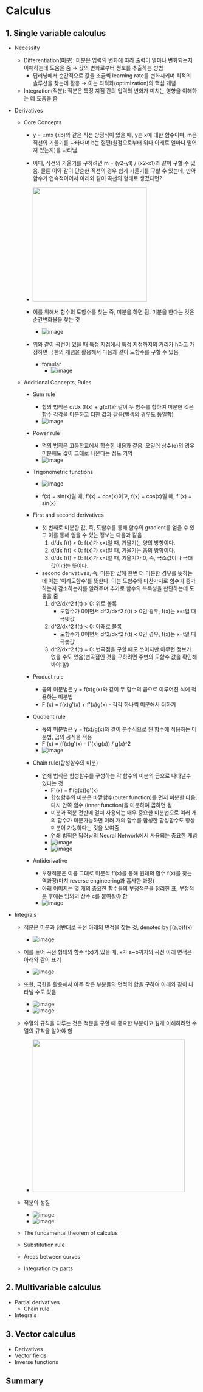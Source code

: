# Calculus

## 1. Single variable calculus
- Necessity
  - Differentiation(미분): 미분은 입력의 변화에 따라 출력이 얼마나 변화되는지 이해하는데 도움을 줌 → 값의 변화로부터 정보를 추출하는 방법
    - 딥러닝에서 순간적으로 값을 조금씩 learning rate를 변화시키며 최적의 솔루션을 찾는데 활용 → 이는 최적화(optimization)의 핵심 개념
  - Integration(적분): 적분은 특정 지점 간의 입력의 변화가 미치는 영향을 이해하는 데 도움을 줌
- Derivatives
  - Core Concepts
    - y = ±mx (±b)와 같은 직선 방정식이 있을 때, y는 x에 대한 함수이며, m은 직선의 기울기를 나타내며 b는 절편(원점으로부터 위나 아래로 얼마나 떨어져 있는지)을 나타냄
    - 이때, 직선의 기울기를 구하려면 m = (y2-y1) / (x2-x1)과 같이 구할 수 있음. 물론 이와 같이 단순한 직선의 경우 쉽게 기울기를 구할 수 있는데, 만약 함수가 연속적이어서 아래와 같이 곡선의 형태로 생겼다면?
    - <img height="300" src="https://github.com/PSLeon24/Calculus/assets/59058869/758d7530-e83e-4808-8737-07c92a6952fc">

    - 이를 위해서 함수의 도함수를 찾는 즉, 미분을 하면 됨. 미분을 한다는 것은 순간변화율을 찾는 것
      - ![image](https://github.com/PSLeon24/Calculus/assets/59058869/f4ba1a85-52e9-47aa-ad41-a76bdf172c94)

    - 위와 같이 곡선이 있을 때 특정 지점에서 특정 지점까지의 거리가 h라고 가정하면 극한의 개념을 활용해서 다음과 같이 도함수를 구할 수 있음
      - fomular
        - ![image](https://github.com/PSLeon24/Calculus/assets/59058869/0cb5eedb-99f4-48df-9321-03b862013ec1)
    
  - Additional Concepts, Rules
    - Sum rule
      - 합의 법칙은 d/dx (f(x) + g(x))와 같이 두 함수를 합하여 미분한 것은 함수 각각을 미분하고 더한 값과 같음(뺄셈의 경우도 동일함)
      - ![image](https://github.com/PSLeon24/Calculus/assets/59058869/fe447b03-b90f-4e4b-9e51-394acee930b4)

    - Power rule
      - 멱의 법칙은 고등학교에서 학습한 내용과 같음. 오일러 상수(e)의 경우 미분해도 값이 그대로 나온다는 점도 기억
      - ![image](https://github.com/PSLeon24/Calculus/assets/59058869/3477d544-1634-4754-96a9-29b72a8e3730)

    - Trigonometric functions
      - ![image](https://github.com/PSLeon24/Calculus/assets/59058869/b9f7436a-4e54-4290-960d-51f9d53dc55c)

      - f(x) = sin(x)일 때, f'(x) = cos(x)이고, f(x) = cos(x)일 때, f'(x) = sin(x)

    - First and second derivatives
      - 첫 번째로 미분한 값, 즉, 도함수를 통해 함수의 gradient를 얻을 수 있고 이를 통해 얻을 수 있는 정보는 다음과 같음
        1. d/dx f(t) > 0: f(x)가 x=t일 때, 기울기는 양의 방향이다. 
        2. d/dx f(t) < 0: f(x)가 x=t일 때, 기울기는 음의 방향이다.
        3. d/dx f(t) = 0: f(x)가 x=t일 때, 기울기가 0, 즉, 극소값이나 극대값이라는 뜻이다.
      - second derivatives, 즉, 미분한 값에 한번 더 미분한 경우를 뜻하는데 이는 '이계도함수'를 뜻한다. 이는 도함수와 마찬가지로 함수가 증가하는지 감소하는지를 알려주며 추가로 함수의 복록성을 판단하는데 도움을 줌
        1. d^2/dx^2 f(t) > 0: 위로 볼록
           - 도함수가 0이면서 d^2/dx^2 f(t) > 0인 경우, f(x)는 x=t일 때 극댓값
        2. d^2/dx^2 f(t) < 0: 아래로 볼록
           - 도함수가 0이면서 d^2/dx^2 f(t) < 0인 경우, f(x)는 x=t일 때 극솟값
        3. d^2/dx^2 f(t) = 0: 변곡점을 구할 때도 쓰이지만 아무런 정보가 없을 수도 있음(변곡점인 것을 구하려면 주변의 도함수 값을 확인해봐야 함)
    - Product rule
      - 곱의 미분법은 y = f(x)g(x)와 같이 두 함수의 곱으로 이루어진 식에 적용하는 미분법
      - F'(x) = f(x)g'(x) + f'(x)g(x) - 각각 하나씩 미분해서 더하기
    - Quotient rule
      - 몫의 미분법은 y = f(x)/g(x)와 같이 분수식으로 된 함수에 적용하는 미분법, 곱의 공식을 적용
      - F'(x) = (f(x)g'(x) - f'(x)g(x)) / g(x)^2
      - ![image](https://github.com/PSLeon24/Calculus/assets/59058869/84a20bdd-86b8-4e1c-a88e-77dcf7b95c3d)

    - Chain rule(합성함수의 미분)
      - 연쇄 법칙은 합성함수를 구성하는 각 함수의 미분의 곱으로 나타낼수 있다는 것
        - F'(x) = f'(g(x))g'(x)
        - 합성함수의 미분은 바깥함수(outer function)를 먼저 미분한 다음, 다시 안쪽 함수 (inner function)을 미분하여 곱하면 됨
        - 미분과 적분 전반에 걸쳐 사용되는 매우 중요한 미분법으로 여러 개의 함수가 미분가능하면 여러 개의 함수를 합성한 합성함수도 항상 미분이 가능하다는 것을 보여줌
        -  연쇄 법칙은 딥러닝의 Neural Network에서 사용되는 중요한 개념
        - ![image](https://github.com/PSLeon24/Calculus/assets/59058869/19d79e1d-914e-4a68-9277-e907bd45ec9a)
        - ![image](https://github.com/PSLeon24/Calculus/assets/59058869/b0725bab-730a-4a8e-b0c8-1adae07928e4)

    - Antiderivative
      - 부정적분은 이름 그대로 미분식 f'(x)를 통해 원래의 함수 f(x)를 찾는 역과정(마치 reverse engineering과 흡사한 과정)
      - 아래 이미지는 몇 개의 중요한 함수들의 부정적분을 정리한 표, 부정적분 후에는 임의의 상수 c를 붙여줘야 함
      - ![image](https://github.com/PSLeon24/Calculus/assets/59058869/7fb38218-e093-4d20-a527-54b9fd94c83c)


- Integrals
  - 적분은 미분과 정반대로 곡선 아래의 면적을 찾는 것, denoted by ∫(a,b)f(x)
    - ![image](https://github.com/PSLeon24/Calculus/assets/59058869/7761d2e8-bb58-46df-aa20-309a011a59b1)
  - 예를 들어 곡선 형태의 함수 f(x)가 있을 때, x가 a~b까지의 곡선 아래 면적은 아래와 같이 표기
    - ![image](https://github.com/PSLeon24/Calculus/assets/59058869/2490b65d-e92f-4de6-b062-457e640b47e2)
  - 또한, 극한을 활용해서 아주 작은 부분들의 면적의 합을 구하여 아래와 같이 나타낼 수도 있음
    - ![image](https://github.com/PSLeon24/Calculus/assets/59058869/09e25e8c-5855-476a-8a40-78b8e890599a)
    - ![image](https://github.com/PSLeon24/Calculus/assets/59058869/0a0e7570-d05e-4c91-aa34-d3bf873b31cb)
  - 수열의 규칙을 다루는 것은 적분을 구할 때 중요한 부분이고 깊게 이해하려면 수열의 규칙을 알아야 함
    - <img src="https://github.com/PSLeon24/Calculus/assets/59058869/8df122ec-8eb5-4ad3-8ac1-836e7cd68cb8" height="400">
  - 적분의 성질
    - ![image](https://github.com/PSLeon24/Calculus/assets/59058869/4a72a0be-2499-4852-8072-5f3df45f35f3)
    - ![image](https://github.com/PSLeon24/Calculus/assets/59058869/5ee92af7-0efa-44b7-a731-593c3b0a0a6e)

  - The fundamental theorem of calculus
  - Substitution rule
  - Areas between curves
  - Integration by parts

## 2. Multivariable calculus
- Partial derivatives
  - Chain rule
- Integrals

## 3. Vector calculus
- Derivatives
- Vector fields
- Inverse functions

## Summary
